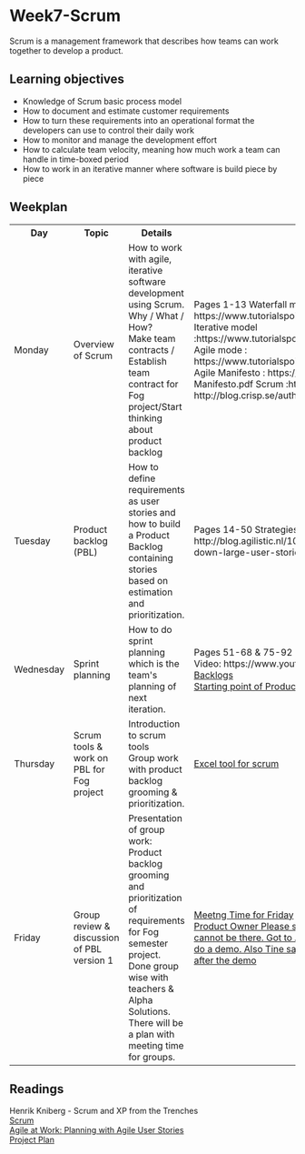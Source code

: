 # Week7-Scrum
Scrum is a management framework that describes how teams can work together to develop a product.

## Learning objectives
- Knowledge of Scrum basic process model
- How to document and estimate customer requirements
- How to turn these requirements into an operational format the developers can use to control their daily work
- How to monitor and manage the development effort 
- How to calculate team velocity, meaning how much work a team can handle in time-boxed period
- How to work in an iterative manner where software is build piece by piece

## Weekplan
<table>
	<tr>
		<th>Day</th>
		<th>Topic</th>
		<th>Details</th>
		<th>Literature</th>
    </tr>
	<tr>
		<td>Monday</td>
		<td>Overview of Scrum</td>	
		<td>
		How to work with agile, iterative software development using Scrum.<br>
		Why / What / How?<br>
		Make team contracts / Establish team contract for Fog project/Start thinking about product backlog
		</td>
		<td>Pages 1-13
		Waterfall model : https://www.tutorialspoint.com/sdlc/sdlc_waterfall_model.htm
		Iterative model :https://www.tutorialspoint.com/sdlc/sdlc_iterative_model.htm
		Agile mode : https://www.tutorialspoint.com/sdlc/sdlc_agile_model.htm
		Agile Manifesto : https://assets.uits.iu.edu/pdf/Agile-Manifesto.pdf
		Scrum :http://scrumtrainingseries.com/
		Blog : http://blog.crisp.se/author/henrikkniberg
		</td>	
	</tr>
	<tr>
		<td>Tuesday</td>
		<td>Product backlog (PBL)</td>
		<td>
		How to define requirements as user stories and how to build a Product Backlog containing stories based on estimation and prioritization.
		</td>
		<td>Pages 14-50
		Strategies for breaking down user stories : http://blog.agilistic.nl/10-useful-strategies-for-breaking-down-large-user-stories-and-a-cheatsheet/</td>	
	</tr>
	<tr>
		<td>Wednesday</td>
		<td>Sprint planning</td>	
		<td>
		How to do sprint planning which is the team's planning of next iteration.
		</td>
		<td>
		Pages 51-68 & 75-92<br>
		Video: https://www.youtube.com/watch?v=502ILHjX9EE <br>
		<a href="study/Backlogs.pdf">Backlogs</a><br>
		<a href="study/ProductBacklog.pdf">Starting point of ProductBacklog for Fog project</a><br></td>	
	</tr>
	<tr>
		<td>Thursday</td>
		<td>Scrum tools & work on PBL for Fog project</td>	
		<td>
		Introduction to scrum tools<br>
		Group work with product backlog grooming & prioritization.
		</td>
		<td> 
		<a href="https://www.lynda.com/Business-Skills-tutorials/Show-progress-Excel/434737/552744-4.html?org=cphbusiness">Excel tool for scrum </a></td>	
	</tr>
	<tr>
		<td>Friday</td>
		<td>Group review & discussion of PBL version 1</td>	
		<td>
		Presentation of group work:<br>
		Product backlog grooming and prioritization of requirements for Fog semester project.<br>
		Done group wise with teachers & Alpha Solutions.<br>
		There will be a plan with meeting time for groups.
		</td>
		<td> <a href="study/Meeting time.pdf">Meetng Time for Friday </a><br><a href="https://www.lynda.com/Business-Skills-tutorials/Agile-Product-Owner-Role/471657-2.html">Product Owner </a<br>
		Please see the e-mail i sent through moodle. I cannot be there. Got to A class(PM) - the students their will do a demo. Also Tine said she will help you with user stories after the demo<br></td>	
	</tr>
</table>

## Readings
Henrik Kniberg - Scrum and XP from the Trenches<br>
[Scrum](study/Scrum-and-XP-from-the-Trenches-2nd-edition.pdf)<br>
[Agile at Work: Planning with Agile User Stories](https://www.lynda.com/Business-Skills-tutorials/Agile-Work-Planning-Agile-User-Stories/175074-2.html)<br>
<a href="study/ProjectPlan.pdf">Project Plan</a><br>